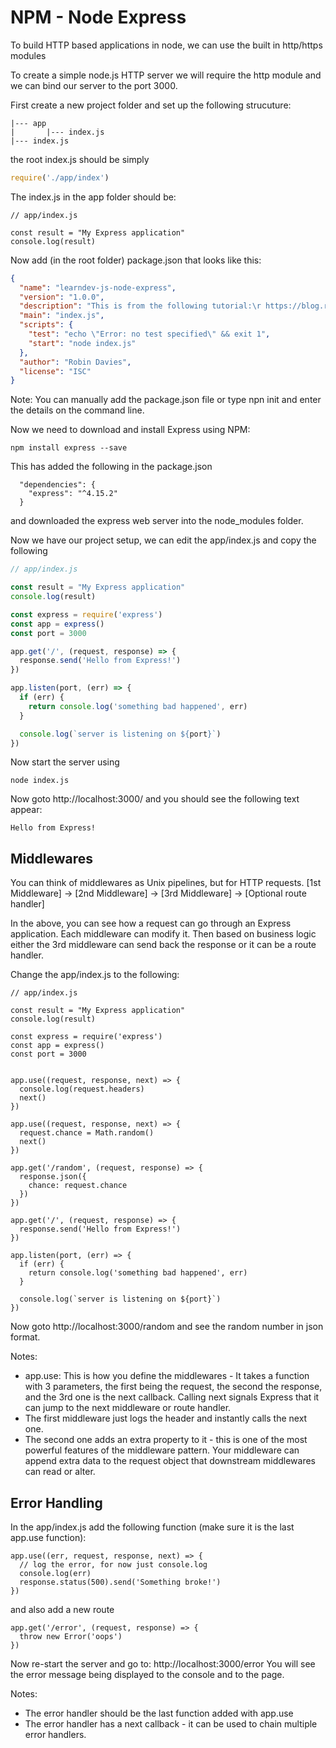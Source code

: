 # NPM - Node Express

To build HTTP based applications in node, we can use the built in http/https modules

To create a simple node.js HTTP server we will require the http module and we can bind our server to the port 3000.

First create a new project folder and set up the following strucuture:
```
|--- app
|       |--- index.js
|--- index.js
```

the root index.js should be simply
```js
require('./app/index')
```

The index.js in the app folder should be:
```
// app/index.js

const result = "My Express application"
console.log(result) 
```

Now add (in the root folder) package.json that looks like this:
```json
{
  "name": "learndev-js-node-express",
  "version": "1.0.0",
  "description": "This is from the following tutorial:\r https://blog.risingstack.com/node-hero-npm-tutorial/",
  "main": "index.js",
  "scripts": {
    "test": "echo \"Error: no test specified\" && exit 1",
    "start": "node index.js"
  },
  "author": "Robin Davies",
  "license": "ISC"
}
```
Note: You can manually add the package.json file or type npn init and enter the details on the command line.


Now we need to download and install Express using NPM:
```
npm install express --save
```

This has added the following in the package.json
```
  "dependencies": {
    "express": "^4.15.2"
  }
```
and downloaded the express web server into the node_modules folder.

Now we have our project setup, we can edit the app/index.js and copy the following
```js
// app/index.js

const result = "My Express application"
console.log(result) 

const express = require('express')  
const app = express()  
const port = 3000

app.get('/', (request, response) => {  
  response.send('Hello from Express!')
})

app.listen(port, (err) => {  
  if (err) {
    return console.log('something bad happened', err)
  }

  console.log(`server is listening on ${port}`)
})
```

Now start the server using
```
node index.js
```

Now goto http://localhost:3000/ and you should see the following text appear:
```
Hello from Express!
```

## Middlewares
You can think of middlewares as Unix pipelines, but for HTTP requests.
[1st Middleware] -> [2nd Middleware] -> [3rd Middleware] -> [Optional route	handler]

In the above, you can see how a request can go through an Express application. Each middleware can modify it.
Then based on business logic either the 3rd middleware can send back the response or it can be a route handler.

Change the app/index.js to the following:
```
// app/index.js

const result = "My Express application"
console.log(result) 

const express = require('express')  
const app = express()  
const port = 3000


app.use((request, response, next) => {  
  console.log(request.headers)
  next()
})

app.use((request, response, next) => {  
  request.chance = Math.random()
  next()
})

app.get('/random', (request, response) => {  
  response.json({
    chance: request.chance
  })
})

app.get('/', (request, response) => {  
  response.send('Hello from Express!')
})

app.listen(port, (err) => {  
  if (err) {
    return console.log('something bad happened', err)
  }

  console.log(`server is listening on ${port}`)
})
```

Now goto http://localhost:3000/random and see the random number in json format.

Notes:
* app.use: This is how you define the middlewares - It takes a function with 3 parameters, the first being the request, the second the response, and the 3rd one is the next callback. Calling next signals Express that it can jump to the next middleware or route handler.
* The first middleware just logs the header and instantly calls the next one.
* The second one adds an extra property to it - this is one of the most powerful features of the middleware pattern. Your middleware can append extra data to the request object that downstream middlewares can read or alter.


## Error Handling
In the app/index.js add the following function (make sure it is the last app.use function):
```
app.use((err, request, response, next) => {  
  // log the error, for now just console.log
  console.log(err)
  response.status(500).send('Something broke!')
})
```

and also add a new route
```
app.get('/error', (request, response) => {  
  throw new Error('oops')
})
```

Now re-start the server and go to: http://localhost:3000/error
You will see the error message being displayed to the console and to the page.

Notes:
* The error handler should be the last function added with app.use
* The error handler has a next callback - it can be used to chain multiple error handlers.








